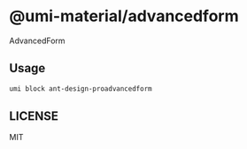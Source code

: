# @umi-material/advancedform

AdvancedForm

## Usage

```sh
umi block ant-design-proadvancedform
```

## LICENSE

MIT
